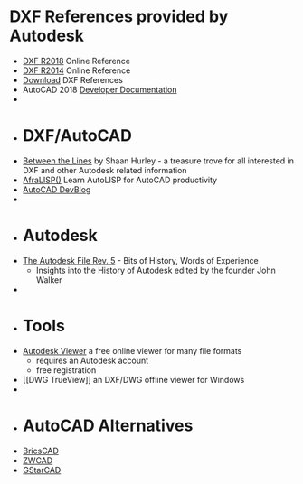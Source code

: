 # DXF References provided by Autodesk
- [DXF R2018](https://help.autodesk.com/view/OARX/2018/ENU/?guid=GUID-235B22E0-A567-4CF6-92D3-38A2306D73F3) Online Reference
- [DXF R2014](http://docs.autodesk.com/ACD/2014/ENU/index.html?url=files/GUID-235B22E0-A567-4CF6-92D3-38A2306D73F3.htm,topicNumber=d30e659029) Online Reference
- [Download](https://www.autodesk.com/developer-network/platform-technologies/autocad-dxf-archive) DXF References
- AutoCAD 2018 [Developer Documentation](https://help.autodesk.com/view/OARX/2018/ENU/)
-
- # DXF/AutoCAD
- [Between the Lines](https://autodesk.blogs.com/between_the_lines/) by Shaan Hurley - a treasure trove for all interested in DXF and other Autodesk related information
- [AfraLISP()](https://www.afralisp.net) Learn AutoLISP for AutoCAD productivity
- [AutoCAD DevBlog](https://adndevblog.typepad.com/autocad/)
-
- # Autodesk
- [The Autodesk File Rev. 5](https://www.fourmilab.ch/autofile/e5/) - Bits of History, Words of Experience
	- Insights into the History of Autodesk edited by the founder John Walker
-
- # Tools
- [Autodesk Viewer](https://viewer.autodesk.com/) a free online viewer for many file formats
	- requires an Autodesk account
	- free registration
- [[DWG TrueView]] an DXF/DWG offline viewer for Windows
-
- # AutoCAD Alternatives
- [BricsCAD](https://www.bricsys.com/)
- [ZWCAD](https://www.zwsoft.com/)
- [GStarCAD](https://www.gstarcad.de/)